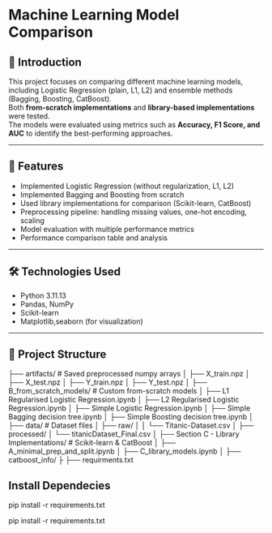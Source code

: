 # Machine Learning Model Comparison

## 📌 Introduction
This project focuses on comparing different machine learning models, including Logistic Regression (plain, L1, L2) and ensemble methods (Bagging, Boosting, CatBoost).  
Both **from-scratch implementations** and **library-based implementations** were tested.  
The models were evaluated using metrics such as **Accuracy, F1 Score, and AUC** to identify the best-performing approaches.

---

## 🚀 Features
- Implemented Logistic Regression (without regularization, L1, L2)
- Implemented Bagging and Boosting from scratch
- Used library implementations for comparison (Scikit-learn, CatBoost)
- Preprocessing pipeline: handling missing values, one-hot encoding, scaling
- Model evaluation with multiple performance metrics
- Performance comparison table and analysis

---

## 🛠️ Technologies Used
- Python 3.11.13  
- Pandas, NumPy  
- Scikit-learn   
- Matplotlib,seaborn (for visualization)

---

## 📂 Project Structure

├── artifacts/ # Saved preprocessed numpy arrays
│ ├── X_train.npz
│ ├── X_test.npz
│ ├── Y_train.npz
│ ├── Y_test.npz
│
├── B_from_scratch_models/ # Custom from-scratch models
│ ├── L1 Regularised Logistic Regression.ipynb
│ ├── L2 Regularised Logistic Regression.ipynb
│ ├── Simple Logistic Regression.ipynb
│ ├── Simple Bagging decision tree.ipynb
│ ├── Simple Boosting decision tree.ipynb
│
├── data/ # Dataset files
│ ├── raw/
│ │ └── Titanic-Dataset.csv
│ ├── processed/
│ └── titanicDataset_Final.csv
│
├── Section C - Library Implementations/ # Scikit-learn & CatBoost
│ ├── A_minimal_prep_and_split.ipynb
│ ├── C_library_models.ipynb
│ ├── catboost_info/
├
├── requirments.txt

## Install Dependecies

pip install -r requirements.txt


pip install -r requirements.txt

